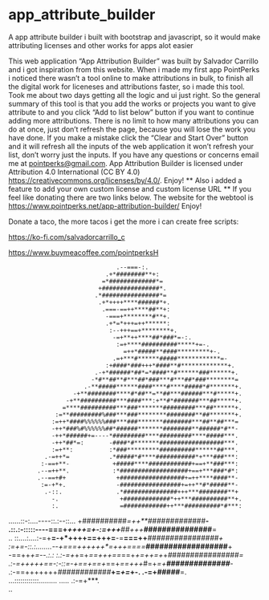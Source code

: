 # app_attribute_builder
A app attribute builder i built with bootstrap and javascript, so it would make attributing licenses and other works for apps alot easier

This web application “App Attribution Builder” was built by Salvador Carrillo and i got inspiration from this website. When i made my first app PointPerks i noticed there wasn’t a tool online to make attributions in bulk, to finish all the digital work for liceneses and attributions faster, so i made this tool. Took me about two days getting all the logic and ui just right. So the general summary of this tool is that you add the works or projects you want to give attribute to and you click “Add to list below” button if you want to continue adding more attributions. There is no limit to how many attributions you can do at once, just don’t refresh the page, because you will lose the work you have done. If you make a mistake click the “Clear and Start Over” button and it will refresh all the inputs of the web application it won’t refresh your list, don’t worry just the inputs. If you have any questions or concerns email me at pointperks@gmail.com. App Attribution Builder is licensed under Attribution 4.0 International (CC BY 4.0) https://creativecommons.org/licenses/by/4.0/. Enjoy! ** Also i added a feature to add your own custom license and custom license URL ** If you feel like donating there are two links below. The website for the webtool is https://www.pointperks.net/app-attribution-builder/ Enjoy!

Donate a taco, the more tacos i get the more i can create free scripts:

https://ko-fi.com/salvadorcarrillo_c

https://www.buymeacoffee.com/pointperksH

                                  .--===-:.                                           
                               .+*########**+:                                        
                              =*#############*=                                       
                             +################*.                                      
                            .*################*=                                      
                             .+*++++****######*+.                                     
                              .===-==++****##**+:                                     
                               -===+********#**+.                                     
                               .+*=*+++=++******:                                     
                                :--+++==+********+.                                   
                                 -=+**++****##*###*=-:.                               
                                  :=+****##########*****+=-.                          
                                    =++*#####**####*********+-.                       
                                 .=+***#******#####************=-                     
                               :+####*###+++*####**#*************+.                   
                            .-+*######*##*=*####**#******###******+.                  
                           -*#**##**#***##*###***#***##*###********=                  
                         .-**#####******####****#****#####*#*******+.                 
                      -+**########****#*##**=**##***######***#*****+.                 
                    -+**##########***####***:+**#*#######***##*****+.                 
                   =****##########***###*******#########***##******+.                 
                 :=**#########%###***###********########**##*******+.                 
                :=++*####%%%%%%###***###*******########***##**##***=                  
                -++*###%#%%%%%%##*######*******########**######*#**-                  
                -++*######+=----*#########****#########****#####***.                  
                -++*##*=:       -####*#*******##################***.                  
                :=+**:          :*###*********##########******##***.                  
              .-=++*=           .*#####*#****###########*+***###***:                  
             :-==+**-            +#####****############+==+**###***:                  
            .--=++**.            :*###################+==+***###*#*:                  
            .--==+#+              +##################+=++****####**-                  
             :=-+*+.              -#################+=++**#*#####**-                  
              .-::.               .*###############+++***########**+                  
                -.                 +#############*++***##########**+.                 
                :.                 =############++***##########*#***:                 
  ......::-:....----::.:--::...    +##########*=++**##########*###**-                 
 .::.:-:::::----===+******++++=+-:=++*+***##*+++***###############**=                 
  .. ::....:....:-=+**=-+*++++==+++=**-=**===++***################**+                 
 :=+=-::.:........--+**==**=++++++*=+**++====***##################**+                 
 -==++*+=--.:.: :.:-=+*+=+*==+++==*==+*+=++=+*+*#*###############***=                 
   .:-=+++++==-:-::=-+*==+*==+*==+*==+++*#=+*=+****##############***-                 
       .:-==+++++++***#*###*########*****+=*+=*+**-. .-=+*#####***=.                  
          ...::::::::::::.........          .....         .:-=+***.                   
                                                                ..                    

